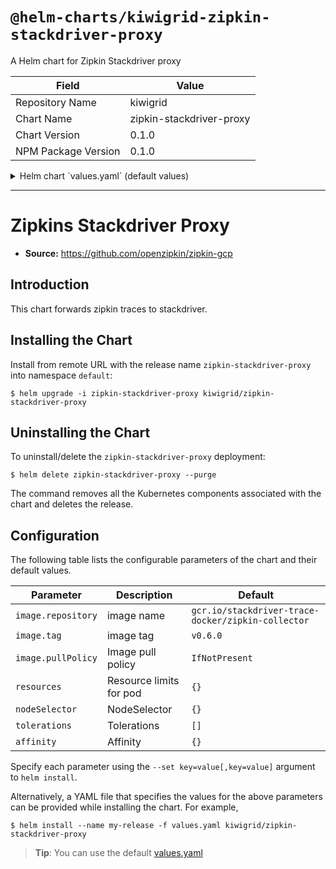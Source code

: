 # `@helm-charts/kiwigrid-zipkin-stackdriver-proxy`

A Helm chart for Zipkin Stackdriver proxy

| Field               | Value                    |
| ------------------- | ------------------------ |
| Repository Name     | kiwigrid                 |
| Chart Name          | zipkin-stackdriver-proxy |
| Chart Version       | 0.1.0                    |
| NPM Package Version | 0.1.0                    |

<details>

<summary>Helm chart `values.yaml` (default values)</summary>

```yaml
# Default values for zipkin-stackdriver-proxy.
# This is a YAML-formatted file.
# Declare variables to be passed into your templates.

replicaCount: 1

image:
  repository: gcr.io/stackdriver-trace-docker/zipkin-collector
  tag: v0.6.0
  pullPolicy: IfNotPresent

nameOverride: ''
fullnameOverride: ''

service:
  type: ClusterIP
  port: 9411

resources:
  {}
  # We usually recommend not to specify default resources and to leave this as a conscious
  # choice for the user. This also increases chances charts run on environments with little
  # resources, such as Minikube. If you do want to specify resources, uncomment the following
  # lines, adjust them as necessary, and remove the curly braces after 'resources:'.
  # limits:
  #  cpu: 100m
  #  memory: 128Mi
  # requests:
  #  cpu: 100m
  #  memory: 128Mi

nodeSelector: {}

tolerations: []

affinity: {}
```

</details>

---

# Zipkins Stackdriver Proxy

- **Source:** https://github.com/openzipkin/zipkin-gcp

## Introduction

This chart forwards zipkin traces to stackdriver.

## Installing the Chart

Install from remote URL with the release name `zipkin-stackdriver-proxy` into namespace `default`:

```console
$ helm upgrade -i zipkin-stackdriver-proxy kiwigrid/zipkin-stackdriver-proxy
```

## Uninstalling the Chart

To uninstall/delete the `zipkin-stackdriver-proxy` deployment:

```console
$ helm delete zipkin-stackdriver-proxy --purge
```

The command removes all the Kubernetes components associated with the chart and deletes the release.

## Configuration

The following table lists the configurable parameters of the chart and their default values.

| Parameter          | Description             | Default                                            |
| ------------------ | ----------------------- | -------------------------------------------------- |
| `image.repository` | image name              | `gcr.io/stackdriver-trace-docker/zipkin-collector` |
| `image.tag`        | image tag               | `v0.6.0`                                           |
| `image.pullPolicy` | Image pull policy       | `IfNotPresent`                                     |
| `resources`        | Resource limits for pod | `{}`                                               |
| `nodeSelector`     | NodeSelector            | `{}`                                               |
| `tolerations`      | Tolerations             | `[]`                                               |
| `affinity`         | Affinity                | `{}`                                               |

Specify each parameter using the `--set key=value[,key=value]` argument to `helm install`.

Alternatively, a YAML file that specifies the values for the above parameters can be provided while installing the chart. For example,

```console
$ helm install --name my-release -f values.yaml kiwigrid/zipkin-stackdriver-proxy
```

> **Tip**: You can use the default [values.yaml](values.yaml)
